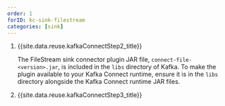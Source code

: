 ```yaml
---
order: 1
forID: kc-sink-filestream
categories: [sink]
---
```


1. {{site.data.reuse.kafkaConnectStep2_title}}

    The FileStream sink connector plugin JAR file, `connect-file-<version>.jar`, is included in the `libs` directory of Kafka. To make the plugin available to your Kafka Connect runtime, ensure it is in the `libs` directory alongside the Kafka Connect runtime JAR files.

2. {{site.data.reuse.kafkaConnectStep3_title}}
